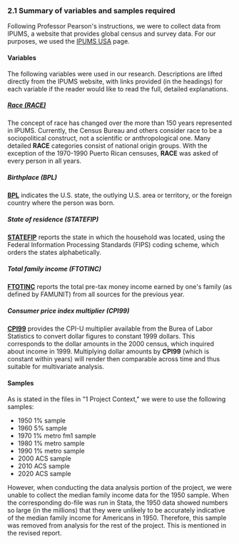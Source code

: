 ### 2.1 Summary of variables and samples required
Following Professor Pearson's instructions, we were to collect data from IPUMS, a website that provides global census and survey data. For our purposes, we used the [IPUMS USA](https://usa.ipums.org/usa/) page.

#### Variables
The following variables were used in our research. Descriptions are lifted directly from the IPUMS website, with links provided (in the headings) for each variable if the reader would like to read the full, detailed explanations.

##### [Race (RACE)](https://usa.ipums.org/usa-action/variables/RACE#description_section)
The concept of race has changed over the more than 150 years represented in IPUMS. Currently, the Census Bureau and others consider race to be a sociopolitical construct, not a scientific or anthropological one. Many detailed **RACE** categories consist of national origin groups. With the exception of the 1970-1990 Puerto Rican censuses, **RACE** was asked of every person in all years.

##### Birthplace (BPL)
**[BPL](https://usa.ipums.org/usa-action/variables/BPL#description_section)** indicates the U.S. state, the outlying U.S. area or territory, or the foreign country where the person was born. 

##### State of residence (STATEFIP)
**[STATEFIP](https://usa.ipums.org/usa-action/variables/STATEFIP#description_section)** reports the state in which the household was located, using the Federal Information Processing Standards (FIPS) coding scheme, which orders the states alphabetically. 

##### Total family income (FTOTINC)
**[FTOTINC](https://usa.ipums.org/usa-action/variables/FTOTINC#description_section)** reports the total pre-tax money income earned by one's family (as defined by FAMUNIT) from all sources for the previous year.

##### Consumer price index multiplier (CPI99)
**[CPI99](https://usa.ipums.org/usa-action/variables/CPI99#description_section)** provides the CPI-U multiplier available from the Burea of Labor Statistics to convert dollar figures to constant 1999 dollars. This corresponds to the dollar amounts in the 2000 census, which inquired about income in 1999. Multiplying dollar amounts by **CPI99** (which is constant within years) will render then comparable across time and thus suitable for multivariate analysis.

#### Samples
As is stated in the files in "1 Project Context," we were to use the following samples:
- 1950 1% sample
- 1960 5% sample
- 1970 1% metro fm1 sample
- 1980 1% metro sample
- 1990 1% metro sample
- 2000 ACS sample
- 2010 ACS sample
- 2020 ACS sample

However, when conducting the data analysis portion of the project, we were unable to collect the median family income data for the 1950 sample. When the corresponding do-file was run in Stata, the 1950 data showed numbers so large (in the millions) that they were unlikely to be accurately indicative of the median family income for Americans in 1950. Therefore, this sample was removed from analysis for the rest of the project. This is mentioned in the revised report.
